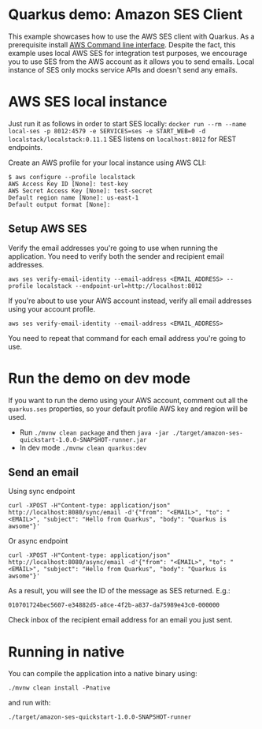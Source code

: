 # Quarkus demo: Amazon SES Client

This example showcases how to use the AWS SES client with Quarkus. As a prerequisite install [AWS Command line interface](https://docs.aws.amazon.com/cli/latest/userguide/cli-chap-install.html). 
Despite the fact, this example uses local AWS SES for integration test purposes, we encourage you to use SES from the AWS account as it allows you to send emails. 
Local instance of SES only mocks service APIs and doesn't send any emails.

# AWS SES local instance

Just run it as follows in order to start SES locally:
`docker run --rm --name local-ses -p 8012:4579 -e SERVICES=ses -e START_WEB=0 -d localstack/localstack:0.11.1`
SES listens on `localhost:8012` for REST endpoints.

Create an AWS profile for your local instance using AWS CLI:

```
$ aws configure --profile localstack
AWS Access Key ID [None]: test-key
AWS Secret Access Key [None]: test-secret
Default region name [None]: us-east-1
Default output format [None]:
```

## Setup AWS SES

Verify the email addresses you're going to use when running the application. You need to verify both the sender and recipient email addresses.
```
aws ses verify-email-identity --email-address <EMAIL_ADDRESS> --profile localstack --endpoint-url=http://localhost:8012
```
If you're about to use your AWS account instead, verify all email addresses using your account profile.
```
aws ses verify-email-identity --email-address <EMAIL_ADDRESS>
```
You need to repeat that command for each email address you're going to use.

# Run the demo on dev mode

If you want to run the demo using your AWS account, comment out all the `quarkus.ses` properties, so your default profile AWS key and region will be used.

- Run `./mvnw clean package` and then `java -jar ./target/amazon-ses-quickstart-1.0.0-SNAPSHOT-runner.jar`
- In dev mode `./mvnw clean quarkus:dev`

## Send an email
Using sync endpoint
```
curl -XPOST -H"Content-type: application/json" http://localhost:8080/sync/email -d'{"from": "<EMAIL>", "to": "<EMAIL>", "subject": "Hello from Quarkus", "body": "Quarkus is awsome"}'
```
Or async endpoint
```
curl -XPOST -H"Content-type: application/json" http://localhost:8080/async/email -d'{"from": "<EMAIL>", "to": "<EMAIL>", "subject": "Hello from Quarkus", "body": "Quarkus is awsome"}'
```

As a result, you will see the ID of the message as SES returned. E.g.:
```
010701724bec5607-e34882d5-a8ce-4f2b-a837-da75989e43c0-000000
```

Check inbox of the recipient email address for an email you just sent.

# Running in native

You can compile the application into a native binary using:

`./mvnw clean install -Pnative`

and run with:

`./target/amazon-ses-quickstart-1.0.0-SNAPSHOT-runner` 
